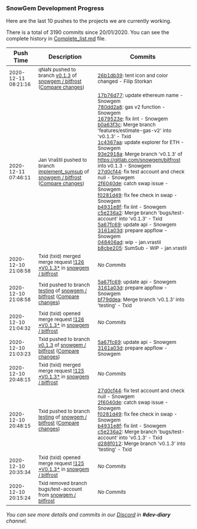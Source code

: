 
### SnowGem Development Progress

Here are the last 10 pushes to the projects we are currently working.

There is a total of 3190 commits since 20/01/2020. You can see the complete history in
 [Complete_list.md](Complete_list.md) file.

| Push Time | Description | Commits |
| --- | --- | --- |
| <sub>2020-12-11 08:21:16</sub> | <sub>qNaN pushed to branch [v0\.1\.3](https://gitlab.com/snowgem/bitfrost/commits/v0.1.3) of [snowgem / bitfrost](https://gitlab.com/snowgem/bitfrost) ([Compare changes](https://gitlab.com/snowgem/bitfrost/compare/3161a03df7357be70c174db8c86cfc7128309862...26b1db39eb4e7aae348e1511b7a098f0038e31c6))</sub> | <sub>[26b1db39](https://gitlab.com/snowgem/bitfrost/-/commit/26b1db39eb4e7aae348e1511b7a098f0038e31c6): tent icon and color changed - Filip Storkan</sub> |
| <sub>2020-12-11 07:46:11</sub> | <sub>Jan Vraštil pushed to branch [implement\_sumsub](https://gitlab.com/snowgem/bitfrost/commits/implement_sumsub) of [snowgem / bitfrost](https://gitlab.com/snowgem/bitfrost) ([Compare changes](https://gitlab.com/snowgem/bitfrost/compare/30dbf359dd6b8a3524c5e51c501f8aa3f497c129...b8cbe205fa04e4e288f4f380d8f57b3ffa334265))</sub> | <sub>[17b76d77](https://gitlab.com/snowgem/bitfrost/-/commit/17b76d77a2eb4add5919ab46a545520a1265adde): update ethereum name - Snowgem<br>[780dd2a8](https://gitlab.com/snowgem/bitfrost/-/commit/780dd2a81c92269b3d69b28870c15753640eb022): gas v2 function - Snowgem<br>[1679523e](https://gitlab.com/snowgem/bitfrost/-/commit/1679523ecdcaa83a7babc7a734f30c0cba6aa21b): fix lint - Snowgem<br>[b0a63f3c](https://gitlab.com/snowgem/bitfrost/-/commit/b0a63f3cba29016062f405a0d86696cb4c22423b): Merge branch 'features/estimate-gas-v2' into 'v0.1.3' - Txid<br>[1c4367aa](https://gitlab.com/snowgem/bitfrost/-/commit/1c4367aa51962ae66ad45e1a740103ba6bcbf164): update explorer for ETH - Snowgem<br>[93e2918a](https://gitlab.com/snowgem/bitfrost/-/commit/93e2918a91ccf66afaad788dd40d6bab24258652): Merge branch 'v0.1.3' of https://gitlab.com/snowgem/bitfrost into v0.1.3 - Snowgem<br>[27d0cf44](https://gitlab.com/snowgem/bitfrost/-/commit/27d0cf4412d8fced77740107adc43e69c146b3ce): fix test account and check null - Snowgem<br>[2f6040de](https://gitlab.com/snowgem/bitfrost/-/commit/2f6040de07cb820a72e8b7c963ed8947ca6dd4ca): catch swap issue - Snowgem<br>[f0281d49](https://gitlab.com/snowgem/bitfrost/-/commit/f0281d49dd95f8411b2af22980d800e285f91978): fix fee check in swap - Snowgem<br>[b4931e8f](https://gitlab.com/snowgem/bitfrost/-/commit/b4931e8f97fc11e7d60c3d7323f779718e636305): fix lint - Snowgem<br>[c5e236a2](https://gitlab.com/snowgem/bitfrost/-/commit/c5e236a29cfeec5da5a7347cb8030136f66fb9de): Merge branch 'bugs/test-account' into 'v0.1.3' - Txid<br>[5a67fc69](https://gitlab.com/snowgem/bitfrost/-/commit/5a67fc694ad176a3f2e0b8720e8b3d62156301a5): update api - Snowgem<br>[3161a03d](https://gitlab.com/snowgem/bitfrost/-/commit/3161a03df7357be70c174db8c86cfc7128309862): prepare appflow - Snowgem<br>[048406ad](https://gitlab.com/snowgem/bitfrost/-/commit/048406ad1ed68a9ff5d964609f0098c74da81bd1): wip - jan.vrastil<br>[b8cbe205](https://gitlab.com/snowgem/bitfrost/-/commit/b8cbe205fa04e4e288f4f380d8f57b3ffa334265): SumSub - WIP - jan.vrastil</sub> |
| <sub>2020-12-10 21:08:58</sub> | <sub>Txid (txid) merged merge request [\!126 \*V0\.1\.3\*](https://gitlab.com/snowgem/bitfrost/-/merge_requests/126) in [snowgem / bitfrost](https://gitlab.com/snowgem/bitfrost)</sub> | <sub>_No Commits_</sub> |
| <sub>2020-12-10 21:08:58</sub> | <sub>Txid pushed to branch [testing](https://gitlab.com/snowgem/bitfrost/commits/testing) of [snowgem / bitfrost](https://gitlab.com/snowgem/bitfrost) ([Compare changes](https://gitlab.com/snowgem/bitfrost/compare/d288f01219e344d502ce7a1d4ffc7b203f7c71a5...bf79ddea5b11780e73586beea7c54041b97961b1))</sub> | <sub>[5a67fc69](https://gitlab.com/snowgem/bitfrost/-/commit/5a67fc694ad176a3f2e0b8720e8b3d62156301a5): update api - Snowgem<br>[3161a03d](https://gitlab.com/snowgem/bitfrost/-/commit/3161a03df7357be70c174db8c86cfc7128309862): prepare appflow - Snowgem<br>[bf79ddea](https://gitlab.com/snowgem/bitfrost/-/commit/bf79ddea5b11780e73586beea7c54041b97961b1): Merge branch 'v0.1.3' into 'testing' - Txid</sub> |
| <sub>2020-12-10 21:04:32</sub> | <sub>Txid (txid) opened merge request [\!126 \*V0\.1\.3\*](https://gitlab.com/snowgem/bitfrost/-/merge_requests/126) in [snowgem / bitfrost](https://gitlab.com/snowgem/bitfrost)</sub> | <sub>_No Commits_</sub> |
| <sub>2020-12-10 21:03:23</sub> | <sub>Txid pushed to branch [v0\.1\.3](https://gitlab.com/snowgem/bitfrost/commits/v0.1.3) of [snowgem / bitfrost](https://gitlab.com/snowgem/bitfrost) ([Compare changes](https://gitlab.com/snowgem/bitfrost/compare/c5e236a29cfeec5da5a7347cb8030136f66fb9de...3161a03df7357be70c174db8c86cfc7128309862))</sub> | <sub>[5a67fc69](https://gitlab.com/snowgem/bitfrost/-/commit/5a67fc694ad176a3f2e0b8720e8b3d62156301a5): update api - Snowgem<br>[3161a03d](https://gitlab.com/snowgem/bitfrost/-/commit/3161a03df7357be70c174db8c86cfc7128309862): prepare appflow - Snowgem</sub> |
| <sub>2020-12-10 20:48:15</sub> | <sub>Txid (txid) merged merge request [\!125 \*V0\.1\.3\*](https://gitlab.com/snowgem/bitfrost/-/merge_requests/125) in [snowgem / bitfrost](https://gitlab.com/snowgem/bitfrost)</sub> | <sub>_No Commits_</sub> |
| <sub>2020-12-10 20:48:15</sub> | <sub>Txid pushed to branch [testing](https://gitlab.com/snowgem/bitfrost/commits/testing) of [snowgem / bitfrost](https://gitlab.com/snowgem/bitfrost) ([Compare changes](https://gitlab.com/snowgem/bitfrost/compare/c6d711a52eda83ba0a947220f5e405dda2054c91...d288f01219e344d502ce7a1d4ffc7b203f7c71a5))</sub> | <sub>[27d0cf44](https://gitlab.com/snowgem/bitfrost/-/commit/27d0cf4412d8fced77740107adc43e69c146b3ce): fix test account and check null - Snowgem<br>[2f6040de](https://gitlab.com/snowgem/bitfrost/-/commit/2f6040de07cb820a72e8b7c963ed8947ca6dd4ca): catch swap issue - Snowgem<br>[f0281d49](https://gitlab.com/snowgem/bitfrost/-/commit/f0281d49dd95f8411b2af22980d800e285f91978): fix fee check in swap - Snowgem<br>[b4931e8f](https://gitlab.com/snowgem/bitfrost/-/commit/b4931e8f97fc11e7d60c3d7323f779718e636305): fix lint - Snowgem<br>[c5e236a2](https://gitlab.com/snowgem/bitfrost/-/commit/c5e236a29cfeec5da5a7347cb8030136f66fb9de): Merge branch 'bugs/test-account' into 'v0.1.3' - Txid<br>[d288f012](https://gitlab.com/snowgem/bitfrost/-/commit/d288f01219e344d502ce7a1d4ffc7b203f7c71a5): Merge branch 'v0.1.3' into 'testing' - Txid</sub> |
| <sub>2020-12-10 20:35:34</sub> | <sub>Txid (txid) opened merge request [\!125 \*V0\.1\.3\*](https://gitlab.com/snowgem/bitfrost/-/merge_requests/125) in [snowgem / bitfrost](https://gitlab.com/snowgem/bitfrost)</sub> | <sub>_No Commits_</sub> |
| <sub>2020-12-10 20:15:24</sub> | <sub>Txid removed branch bugs/test-account from [snowgem / bitfrost](https://gitlab.com/snowgem/bitfrost)</sub> | <sub>_No Commits_</sub> |

_You can see more details and commits in our [Discord](https://discord.gg/zumGnbg) in **#dev-diary** channel._
